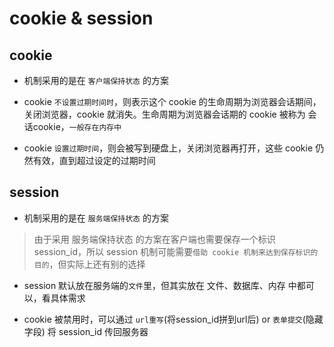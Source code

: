 # cookie & session

## cookie

- 机制采用的是在 `客户端保持状态` 的方案

- cookie `不设置过期时间时`，则表示这个 cookie 的生命周期为浏览器会话期间，关闭浏览器，cookie 就消失。生命周期为浏览器会话期的 cookie 被称为 会话cookie，`一般存在内存中`

- cookie `设置过期时间`，则会被写到硬盘上，关闭浏览器再打开，这些 cookie 仍然有效，直到超过设定的过期时间

## session

- 机制采用的是在 `服务端保持状态` 的方案

> 由于采用 服务端保持状态 的方案在客户端也需要保存一个标识 session_id，所以 session 机制可能需要`借助 cookie 机制来达到保存标识的目的`，但实际上还有别的选择

- session 默认放在服务端的`文件`里，但其实放在 文件、数据库、内存 中都可以，看具体需求

- cookie 被禁用时，可以通过 `url重写`(将session_id拼到url后) or `表单提交`(隐藏字段) 将 session_id 传回服务器


